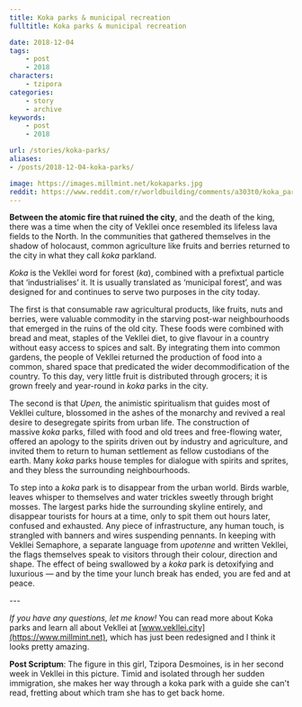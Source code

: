 ```yaml
---
title: Koka parks & municipal recreation
fulltitle: Koka parks & municipal recreation

date: 2018-12-04
tags:
    - post
    - 2018
characters:
    - tzipora
categories:
    - story
    - archive
keywords:
    - post
    - 2018

url: /stories/koka-parks/
aliases:
- /posts/2018-12-04-koka-parks/

image: https://images.millmint.net/kokaparks.jpg
reddit: https://www.reddit.com/r/worldbuilding/comments/a303t0/koka_parks_municipal_recreation/
---
```


**Between the atomic fire that ruined the city**, and the death of the king, there was a time when the city of Vekllei once resembled its lifeless lava fields to the North. In the communities that gathered themselves in the shadow of holocaust, common agriculture like fruits and berries returned to the city in what they call *koka* parkland.

*Koka* is the Vekllei word for forest (*ka*), combined with a prefixtual particle that ‘industrialises’ it. It is usually translated as ‘municipal forest’, and was designed for and continues to serve two purposes in the city today.

The first is that consumable raw agricultural products, like fruits, nuts and berries, were valuable commodity in the starving post-war neighbourhoods that emerged in the ruins of the old city. These foods were combined with bread and meat, staples of the Vekllei diet, to give flavour in a country without easy access to spices and salt. By integrating them into common gardens, the people of Vekllei returned the production of food into a common, shared space that predicated the wider decommodification of the country. To this day, very little fruit is distributed through grocers; it is grown freely and year-round in *koka* parks in the city.

The second is that *Upen,* the animistic spiritualism that guides most of Vekllei culture, blossomed in the ashes of the monarchy and revived a real desire to desegregate spirits from urban life. The construction of massive *koka* parks, filled with food and old trees and free-flowing water, offered an apology to the spirits driven out by industry and agriculture, and invited them to return to human settlement as fellow custodians of the earth. Many *koka* parks house temples for dialogue with spirits and sprites, and they bless the surrounding neighbourhoods.

To step into a *koka* park is to disappear from the urban world. Birds warble, leaves whisper to themselves and water trickles sweetly through bright mosses. The largest parks hide the surrounding skyline entirely, and disappear tourists for hours at a time, only to spit them out hours later, confused and exhausted. Any piece of infrastructure, any human touch, is strangled with banners and wires suspending pennants. In keeping with Vekllei Semaphore, a separate language from *upotenne* and written Vekllei, the flags themselves speak to visitors through their colour, direction and shape. The effect of being swallowed by a *koka* park is detoxifying and luxurious — and by the time your lunch break has ended, you are fed and at peace.

\---

*If you have any questions, let me know!* You can read more about Koka parks and learn all about Vekllei at [www.vekllei.city](https://www.millmint.net), which has just been redesigned and I think it looks pretty amazing.

**Post Scriptum**: The figure in this girl, Tzipora Desmoines, is in her second week in Vekllei in this picture. Timid and isolated through her sudden immigration, she makes her way through a koka park with a guide she can't read, fretting about which tram she has to get back home.
